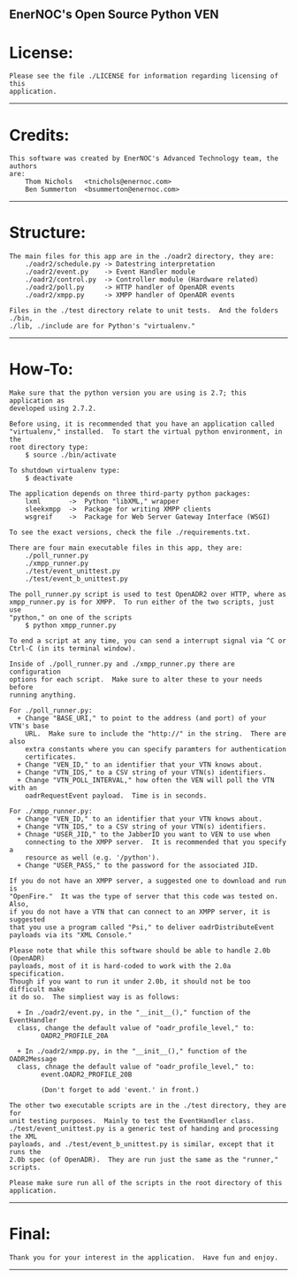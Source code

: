 EnerNOC's Open Source Python VEN
--------------------------------

License:
========
    Please see the file ./LICENSE for information regarding licensing of this
    application.

----------------

Credits:
========
    This software was created by EnerNOC's Advanced Technology team, the authors
    are:
        Thom Nichols   <tnichols@enernoc.com>
        Ben Summerton  <bsummerton@enernoc.com>

----------------

Structure:
==========
    The main files for this app are in the ./oadr2 directory, they are:
        ./oadr2/schedule.py -> Datestring interpretation
        ./oadr2/event.py    -> Event Handler module
        ./oadr2/control.py  -> Controller module (Hardware related)
        ./oadr2/poll.py     -> HTTP handler of OpenADR events
        ./oadr2/xmpp.py     -> XMPP handler of OpenADR events

    Files in the ./test directory relate to unit tests.  And the folders ./bin,
    ./lib, ./include are for Python's "virtualenv."

----------------

How-To:
=======
    Make sure that the python version you are using is 2.7; this application as
    developed using 2.7.2.

    Before using, it is recommended that you have an application called
    "virtualenv," installed.  To start the virtual python environment, in the
    root directory type:
        $ source ./bin/activate

    To shutdown virtualenv type:
        $ deactivate

    The application depends on three third-party python packages:
        lxml       ->  Python "libXML," wrapper
        sleekxmpp  ->  Package for writing XMPP clients 
        wsgreif    ->  Package for Web Server Gateway Interface (WSGI)

    To see the exact versions, check the file ./requirements.txt.

    There are four main executable files in this app, they are:
        ./poll_runner.py
        ./xmpp_runner.py
        ./test/event_unittest.py
        ./test/event_b_unittest.py

    The poll_runner.py script is used to test OpenADR2 over HTTP, where as
    xmpp_runner.py is for XMPP.  To run either of the two scripts, just use
    "python," on one of the scripts
        $ python xmpp_runner.py

    To end a script at any time, you can send a interrupt signal via ^C or
    Ctrl-C (in its terminal window).

    Inside of ./poll_runner.py and ./xmpp_runner.py there are configuration
    options for each script.  Make sure to alter these to your needs before
    running anything.

    For ./poll_runner.py:
      + Change "BASE_URI," to point to the address (and port) of your VTN's base
        URL.  Make sure to include the "http://" in the string.  There are also
        extra constants where you can specify paramters for authentication
        certificates.
      + Change "VEN_ID," to an identifier that your VTN knows about.
      + Change "VTN_IDS," to a CSV string of your VTN(s) identifiers.
      + Change "VTN_POLL_INTERVAL," how often the VEN will poll the VTN with an
        oadrRequestEvent payload.  Time is in seconds.

    For ./xmpp_runner.py:
      + Change "VEN_ID," to an identifier that your VTN knows about.
      + Change "VTN_IDS," to a CSV string of your VTN(s) identifiers.
      + Chnage "USER_JID," to the JabberID you want to VEN to use when
        connecting to the XMPP server.  It is recommended that you specify a
        resource as well (e.g. '/python').
      + Change "USER_PASS," to the password for the associated JID.

    If you do not have an XMPP server, a suggested one to download and run is
    "OpenFire."  It was the type of server that this code was tested on.  Also,
    if you do not have a VTN that can connect to an XMPP server, it is suggested
    that you use a program called "Psi," to deliver oadrDistributeEvent
    payloads via its "XML Console."

    Please note that while this software should be able to handle 2.0b (OpenADR)
    payloads, most of it is hard-coded to work with the 2.0a specification.
    Though if you want to run it under 2.0b, it should not be too difficult make
    it do so.  The simpliest way is as follows:
        
      + In ./oadr2/event.py, in the "__init__()," function of the EventHandler
      class, change the default value of "oadr_profile_level," to:
            OADR2_PROFILE_20A
    
      + In ./oadr2/xmpp.py, in the "__init__()," function of the OADR2Message
      class, chnage the default value of "oadr_profile_level," to:
            event.OADR2_PROFILE_20B

            (Don't forget to add 'event.' in front.)

    The other two executable scripts are in the ./test directory, they are for
    unit testing purposes.  Mainly to test the EventHandler class.
    ./test/event_unittest.py is a generic test of handing and processing the XML
    payloads, and ./test/event_b_unittest.py is similar, except that it runs the
    2.0b spec (of OpenADR).  They are run just the same as the "runner,"
    scripts.

    Please make sure run all of the scripts in the root directory of this
    application.

----------------

Final:
======
    
    Thank you for your interest in the application.  Have fun and enjoy.

----------------


